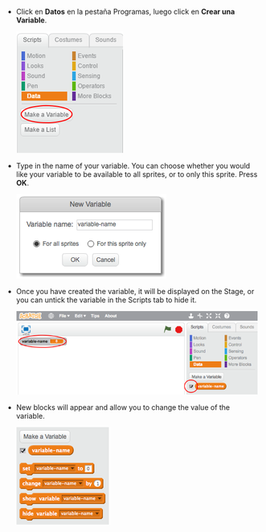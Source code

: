 + Click en **Datos** en la pestaña Programas, luego click en **Crear una Variable**.
    
    ![Data blocks](images/data-blocks.png)

+ Type in the name of your variable. You can choose whether you would like your variable to be available to all sprites, or to only this sprite. Press **OK**.
    
    ![Create variable](images/create-variable.png)

+ Once you have created the variable, it will be displayed on the Stage, or you can untick the variable in the Scripts tab to hide it.
    
    ![Variable blocks](images/variable-show.png)

+ New blocks will appear and allow you to change the value of the variable.
    
    ![Variable blocks](images/variable-blocks.png)